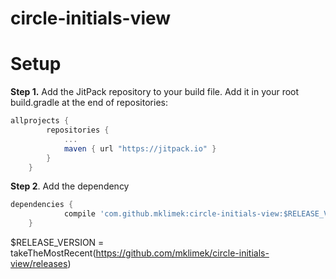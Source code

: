 # circle-initials-view

# Setup
**Step 1.** Add the JitPack repository to your build file.
Add it in your root build.gradle at the end of repositories:
```gradle
allprojects {
		repositories {
			...
			maven { url "https://jitpack.io" }
		}
	}
```

**Step 2**. Add the dependency
```gradle
dependencies {
	        compile 'com.github.mklimek:circle-initials-view:$RELEASE_VERSION'
	}
```
$RELEASE_VERSION = takeTheMostRecent(https://github.com/mklimek/circle-initials-view/releases)
